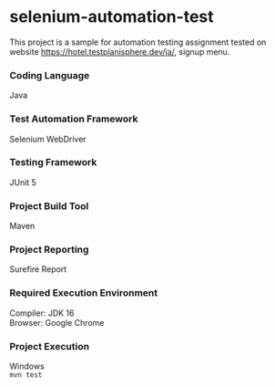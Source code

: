 # selenium-automation-test
This project is a sample for automation testing assignment tested on website https://hotel.testplanisphere.dev/ja/, signup menu.

### Coding Language
Java

### Test Automation Framework
Selenium WebDriver

### Testing Framework
JUnit 5

### Project Build Tool
Maven

### Project Reporting 
Surefire Report

### Required Execution Environment
Compiler: JDK 16\
Browser: Google Chrome

### Project Execution
Windows\
`mvn test`
